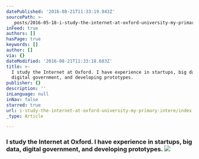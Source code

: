 ```yaml
---
datePublished: '2016-08-21T11:33:19.043Z'
sourcePath: >-
  _posts/2016-05-18-i-study-the-internet-at-oxford-university-my-primary-intere.md
inFeed: true
authors: []
hasPage: true
keywords: []
author: []
via: {}
dateModified: '2016-08-21T11:33:18.683Z'
title: >-
  I study the Internet at Oxford. I have experience in startups, big data,
  digital government, and developing prototypes. 
publisher: {}
description: ''
inLanguage: null
inNav: false
starred: true
url: i-study-the-internet-at-oxford-university-my-primary-intere/index.html
_type: Article

---
```

### I study the Internet at Oxford. I have experience in startups, big data, digital government, and developing prototypes. ![](https://the-grid-user-content.s3-us-west-2.amazonaws.com/06afe985-b8f7-484b-af87-95bec51738d6.jpg)